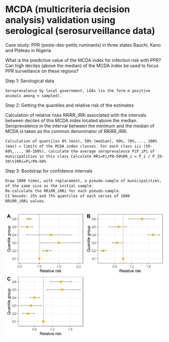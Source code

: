 # MCDA (multicriteria decision analysis) validation using serological (serosurveillance data)

Case study: PPR (peste-des-petits ruminants) in three states Bauchi, Kano and Plateau in Nigeria

What is the predictive value of the MCDA index for infection risk with PPR? Can high deciles (above the median) of the MCDA index be used to focus PPR surveillance on these regions?

Step 1: Serological data

```         
Seroprevalence by local government, LGAs (in the form m positive animals among n sampled). 
```

Step 2: Getting the quantiles and relative risk of the estimates

Calculation of relative risks RRiRR_iRRi associated with the intervals between deciles of this MCDA index located above the median. Seroprevalence in the interval between the minimum and the median of MCDA is taken as the common denominator of RRiRR_iRRi.

```         
Calculation of quantiles 0% (min), 50% (median), 60%, 70%,..., 100% (max) = limits of the MCDA index classes. For each class iii (50-60%,..., 90-100%), calculate the average seroprevalence PiP_iPi of municipalities in this class Calculate RRi=Pi/P0−50%RR_i = P_i / P_{0-50\%}RRi=Pi/P0−50%
```

Step 3: Bootstrap for confidence intervals

```         
Draw 1000 times, with replacement, a pseudo-sample of municipalities, of the same size as the initial sample.
Re-calculate the RRiRR_iRRi for each pseudo-sample.
CI bounds: 25% and 75% quantiles of each series of 1000
RRiRR_iRRi values.
```

```         
```

![Relative risk per quantile based on the estimated data and the pseudo-sampled dataset in the 3 Nigerian states A. Bauchi, B. Kano and C. Plateau ](output/figure_3_states.png)
